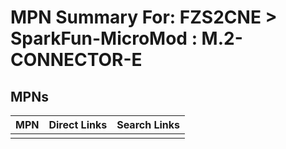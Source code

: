 



# MPN Summary For: FZS2CNE > SparkFun-MicroMod : M.2-CONNECTOR-E

## MPNs
  

|MPN|Direct Links|Search Links|
| :--- | :--- | :--- |
||||
